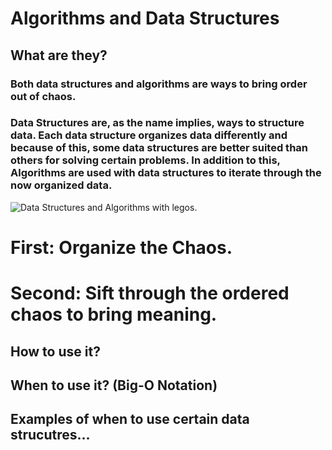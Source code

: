 # Algorithms and Data Structures


## What are they?

### Both data structures and algorithms are ways to bring order out of chaos.
### Data Structures are, as the name implies, ways to structure data. Each data structure organizes data differently and because of this, some data structures are better suited than others for solving certain problems. In addition to this, Algorithms are used with data structures to iterate through the now organized data.

![Data Structures and Algorithms with legos.](https://github.com/joehawkens/data-structures-final/blob/main/Assets/AlgorithmsDiagram.PNG)


# First: Organize the Chaos.
# Second: Sift through the ordered chaos to bring meaning.
  
 
  
## How to use it?
## When to use it? (Big-O Notation)

## Examples of when to use certain data strucutres...
